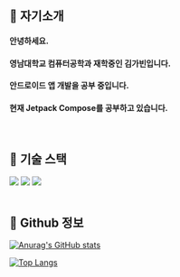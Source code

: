 ## :eyes: 자기소개
#### 안녕하세요. <br/>
#### 영남대학교 컴퓨터공학과 재학중인 김가빈입니다. <br/>
#### 안드로이드 앱 개발을 공부 중입니다. <br/>
#### 현재 Jetpack Compose를 공부하고 있습니다. <br/>
<br/>

## :rocket: 기술 스택
<img src="https://img.shields.io/badge/Android Studio-3DDC84?style=flat-square&logo=Android Studio&logoColor=white"/> <img src="https://img.shields.io/badge/Jetpack Comopose-4285F4?style=flat-square&logo=Jetpack Comopose&logoColor=white"/> <img src="https://img.shields.io/badge/Java-007396?style=flat-square&logo=Java&logoColor=white"/> <br/>
<br/>

## :memo: Github 정보
[![Anurag's GitHub stats](https://github-readme-stats.vercel.app/api?username=rkqls4764)](https://github.com/anuraghazra/github-readme-stats)

[![Top Langs](https://github-readme-stats.vercel.app/api/top-langs/?username=rkqls4764)](https://github.com/anuraghazra/github-readme-stats)
<br/>
